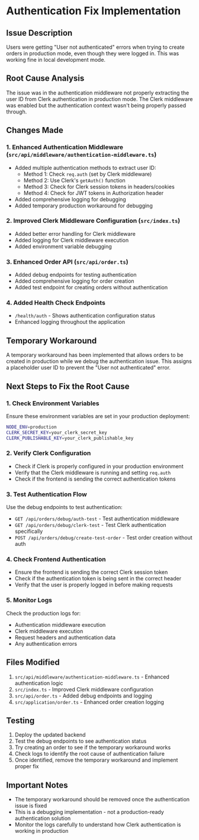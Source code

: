 # Authentication Fix Implementation

## Issue Description
Users were getting "User not authenticated" errors when trying to create orders in production mode, even though they were logged in. This was working fine in local development mode.

## Root Cause Analysis
The issue was in the authentication middleware not properly extracting the user ID from Clerk authentication in production mode. The Clerk middleware was enabled but the authentication context wasn't being properly passed through.

## Changes Made

### 1. Enhanced Authentication Middleware (`src/api/middleware/authentication-middleware.ts`)
- Added multiple authentication methods to extract user ID:
  - Method 1: Check `req.auth` (set by Clerk middleware)
  - Method 2: Use Clerk's `getAuth()` function
  - Method 3: Check for Clerk session tokens in headers/cookies
  - Method 4: Check for JWT tokens in Authorization header
- Added comprehensive logging for debugging
- Added temporary production workaround for debugging

### 2. Improved Clerk Middleware Configuration (`src/index.ts`)
- Added better error handling for Clerk middleware
- Added logging for Clerk middleware execution
- Added environment variable debugging

### 3. Enhanced Order API (`src/api/order.ts`)
- Added debug endpoints for testing authentication
- Added comprehensive logging for order creation
- Added test endpoint for creating orders without authentication

### 4. Added Health Check Endpoints
- `/health/auth` - Shows authentication configuration status
- Enhanced logging throughout the application

## Temporary Workaround
A temporary workaround has been implemented that allows orders to be created in production while we debug the authentication issue. This assigns a placeholder user ID to prevent the "User not authenticated" error.

## Next Steps to Fix the Root Cause

### 1. Check Environment Variables
Ensure these environment variables are set in your production deployment:
```bash
NODE_ENV=production
CLERK_SECRET_KEY=your_clerk_secret_key
CLERK_PUBLISHABLE_KEY=your_clerk_publishable_key
```

### 2. Verify Clerk Configuration
- Check if Clerk is properly configured in your production environment
- Verify that the Clerk middleware is running and setting `req.auth`
- Check if the frontend is sending the correct authentication tokens

### 3. Test Authentication Flow
Use the debug endpoints to test authentication:
- `GET /api/orders/debug/auth-test` - Test authentication middleware
- `GET /api/orders/debug/clerk-test` - Test Clerk authentication specifically
- `POST /api/orders/debug/create-test-order` - Test order creation without auth

### 4. Check Frontend Authentication
- Ensure the frontend is sending the correct Clerk session token
- Check if the authentication token is being sent in the correct header
- Verify that the user is properly logged in before making requests

### 5. Monitor Logs
Check the production logs for:
- Authentication middleware execution
- Clerk middleware execution
- Request headers and authentication data
- Any authentication errors

## Files Modified
1. `src/api/middleware/authentication-middleware.ts` - Enhanced authentication logic
2. `src/index.ts` - Improved Clerk middleware configuration
3. `src/api/order.ts` - Added debug endpoints and logging
4. `src/application/order.ts` - Enhanced order creation logging

## Testing
1. Deploy the updated backend
2. Test the debug endpoints to see authentication status
3. Try creating an order to see if the temporary workaround works
4. Check logs to identify the root cause of authentication failure
5. Once identified, remove the temporary workaround and implement proper fix

## Important Notes
- The temporary workaround should be removed once the authentication issue is fixed
- This is a debugging implementation - not a production-ready authentication solution
- Monitor the logs carefully to understand how Clerk authentication is working in production
